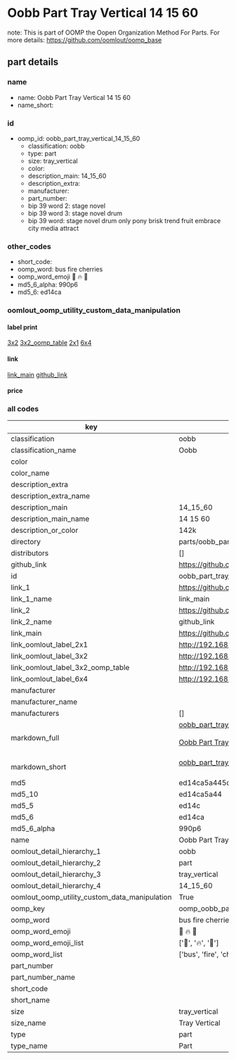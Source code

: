# Oobb Part Tray Vertical 14 15 60  

note: This is part of OOMP the Oopen Organization Method For Parts. For more details: https://github.com/oomlout/oomp_base

##  part details





### name
* name: Oobb Part Tray Vertical 14 15 60
* name_short: 
### id
* oomp_id: oobb_part_tray_vertical_14_15_60
  * classification: oobb
  * type: part
  * size: tray_vertical
  * color: 
  * description_main: 14_15_60
  * description_extra: 
  * manufacturer: 
  * part_number: 
  * bip 39 word 2: stage novel
  * bip 39 word 3: stage novel drum
  * bip 39 word: stage novel drum only pony brisk trend fruit embrace city media attract

### other_codes
* short_code: 
* oomp_word: bus fire cherries
* oomp_word_emoji :bus: :fire: :cherries:
* md5_6_alpha: 990p6
* md5_6: ed14ca






### oomlout_oomp_utility_custom_data_manipulation
#### label print
[3x2](http://192.168.1.245:1112/?label=oomp%20990p6)
[3x2_oomp_table](http://192.168.1.107:1112/?label=oomp%20990p6)
[2x1](http://192.168.1.242:1112/?label=oomp%20990p6)
[6x4](http://192.168.1.55:1112/?label=oomp%20990p6)    

#### link

[link_main](https://github.com/oomlout/oomlout_oomp_current_version_messy/tree/main/parts/oobb_part_tray_vertical_14_15_60) [github_link](https://github.com/oomlout/oomlout_oomp_part_src/tree/main/parts/oobb_part_tray_vertical_14_15_60)                             

#### price







### all codes 
| key | value |  
| --- | --- |  
| classification | oobb |  
| classification_name | Oobb |  
| color |  |  
| color_name |  |  
| description_extra |  |  
| description_extra_name |  |  
| description_main | 14_15_60 |  
| description_main_name | 14 15 60 |  
| description_or_color | 142k |  
| directory | parts/oobb_part_tray_vertical_14_15_60 |  
| distributors | [] |  
| github_link | https://github.com/oomlout/oomlout_oomp_part_src/tree/main/parts/oobb_part_tray_vertical_14_15_60 |  
| id | oobb_part_tray_vertical_14_15_60 |  
| link_1 | https://github.com/oomlout/oomlout_oomp_current_version_messy/tree/main/parts/oobb_part_tray_vertical_14_15_60 |  
| link_1_name | link_main |  
| link_2 | https://github.com/oomlout/oomlout_oomp_part_src/tree/main/parts/oobb_part_tray_vertical_14_15_60 |  
| link_2_name | github_link |  
| link_main | https://github.com/oomlout/oomlout_oomp_current_version_messy/tree/main/parts/oobb_part_tray_vertical_14_15_60 |  
| link_oomlout_label_2x1 | http://192.168.1.242:1112/?label=oomp%20990p6 |  
| link_oomlout_label_3x2 | http://192.168.1.245:1112/?label=oomp%20990p6 |  
| link_oomlout_label_3x2_oomp_table | http://192.168.1.107:1112/?label=oomp%20990p6 |  
| link_oomlout_label_6x4 | http://192.168.1.55:1112/?label=oomp%20990p6 |  
| manufacturer |  |  
| manufacturer_name |  |  
| manufacturers | [] |  
| markdown_full | [oobb_part_tray_vertical_14_15_60](https://github.com/oomlout/oomlout_oomp_current_version_messy/tree/main/parts/oobb_part_tray_vertical_14_15_60)<br>[](https://github.com/oomlout/oomlout_oomp_current_version_messy/tree/main/parts/oobb_part_tray_vertical_14_15_60)<br>[Oobb Part Tray Vertical 14 15 60](https://github.com/oomlout/oomlout_oomp_current_version_messy/tree/main/parts/oobb_part_tray_vertical_14_15_60)<br><br> |  
| markdown_short | [oobb_part_tray_vertical_14_15_60](https://github.com/oomlout/oomlout_oomp_current_version_messy/tree/main/parts/oobb_part_tray_vertical_14_15_60)<br><br> |  
| md5 | ed14ca5a445ddd007153f9b08725c6a1 |  
| md5_10 | ed14ca5a44 |  
| md5_5 | ed14c |  
| md5_6 | ed14ca |  
| md5_6_alpha | 990p6 |  
| name | Oobb Part Tray Vertical 14 15 60 |  
| oomlout_detail_hierarchy_1 | oobb |  
| oomlout_detail_hierarchy_2 | part |  
| oomlout_detail_hierarchy_3 | tray_vertical |  
| oomlout_detail_hierarchy_4 | 14_15_60 |  
| oomlout_oomp_utility_custom_data_manipulation | True |  
| oomp_key | oomp_oobb_part_tray_vertical_14_15_60 |  
| oomp_word | bus fire cherries |  
| oomp_word_emoji | :bus: :fire: :cherries: |  
| oomp_word_emoji_list | [':bus:', ':fire:', ':cherries:'] |  
| oomp_word_list | ['bus', 'fire', 'cherries'] |  
| part_number |  |  
| part_number_name |  |  
| short_code |  |  
| short_name |  |  
| size | tray_vertical |  
| size_name | Tray Vertical |  
| type | part |  
| type_name | Part |  
